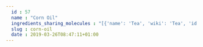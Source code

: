 ```yaml
---
  id : 57
  name : "Corn Oil"
  ingredients_sharing_molecules : "[{'name': 'Tea', 'wiki': 'Tea', 'id': 310, 'category': 'Plant', 'common_molecules': [8175, 8314, 957, 332, 8163, 62374, 460, 31283, 8025, 5281167, 3893, 31260, 7362, 5363388, 13187, 8094, 2345, 454, 17100, 5365587, 61177, 5366074, 379, 8908, 8892, 638014, 10430, 8063, 4133, 998, 62453, 5284507, 7361, 8093, 6184, 8158, 1183, 9862, 31289]}, {'name': 'Cognac Brandy', 'wiki': 'Cognac', 'id': 17, 'category': 'Beverage Alcoholic', 'common_molecules': [8314, 8122, 957, 8908, 8163, 62374, 460, 31283, 12366, 8025, 3893, 31260, 7362, 5363388, 13187, 8094, 17100, 5366074, 379, 31265, 8892, 638014, 10430, 8063, 4133, 998, 62453, 7797, 5284507, 7361, 8093, 8158, 1183, 332, 9862, 31251, 31289, 11622]}, {'name': 'White Wine', 'wiki': 'White_wine', 'id': 45, 'category': 'Beverage Alcoholic', 'common_molecules': [460, 957, 8908, 332, 12366, 3893, 31260, 7362, 8892, 13187, 8094, 519786, 454, 17100, 5366074, 379, 31265, 5363388, 10430, 638014, 8063, 4133, 998, 62453, 7797, 5284507, 7361, 8093, 8158, 1183, 9862, 31251, 31289]}, {'name': 'Apple', 'wiki': 'Apple', 'id': 162, 'category': 'Fruit', 'common_molecules': [8175, 8314, 957, 332, 8908, 8025, 3893, 31260, 7362, 8892, 8094, 2345, 454, 17100, 61177, 5366074, 379, 31265, 5363388, 10430, 8063, 998, 62453, 7797, 7361, 8093, 6184, 8158, 1183, 9862, 31251, 31289]}, {'name': 'Grape', 'wiki': 'Grape', 'id': 182, 'category': 'Fruit', 'common_molecules': [8314, 8122, 957, 332, 8908, 31283, 3893, 31260, 7362, 13187, 8094, 2345, 519786, 454, 17100, 61177, 5366074, 379, 5363388, 10430, 638014, 8063, 4133, 998, 7797, 8093, 6184, 8158, 1183, 9862, 31251, 31289]}]"
  slug : corn-oil
  date : 2019-03-26T08:47:11+01:00
---
```



